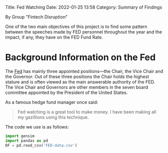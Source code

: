 Title: Fed Watching
Date: 2022-01-25 13:58
Category: Summary of Findings

By Group "Fintech Disruption"

One of the two main objectives of this project is to find some pattern
between the speeches made by FED personnel throughout the year and the
impact, if any, they have on the FED Fund Rate.

# Background Information on the Fed

The [Fed](https://www.federalreserve.gov/) has mainly three appointed
positions&mdash;the Chair, the Vice Chair and the Governor. Out of
these three positions the Chair holds the highest stature and is often
viewed as the main answerable authority of the FED. The Vice Chair and
Governors are other members in the seven board committee appointed by
the President of the United States.

As a famous hedge fund manager once said:
>Fed watching is a great tool to make money. I have been making all my
>gazillions using this technique.

The code we use is as follows:
```python
import gensim
import pandas as pd
DF = pd.read_csv('FED-data.csv')
```
